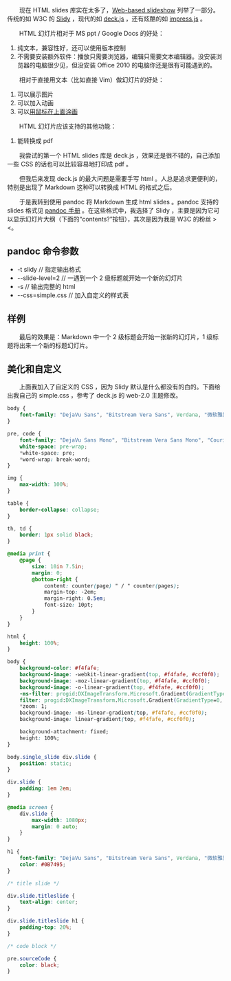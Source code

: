 　　现在 HTML slides 库实在太多了，[Web-based slideshow](https://en.wikipedia.org/wiki/Web-based_slideshow) 列举了一部分。传统的如 W3C 的 [Slidy](https://www.w3.org/Talks/Tools/Slidy2/) ，现代的如 [deck.js](http://imakewebthings.com/deck.js/) ，还有炫酷的如 [impress.js](https://impress.github.io/impress.js/) 。

　　HTML 幻灯片相对于 MS ppt / Google Docs 的好处：

1. 纯文本，兼容性好，还可以使用版本控制
2. 不需要安装额外软件：播放只需要浏览器，编辑只需要文本编辑器。没安装浏览器的电脑很少见，但没安装 Office 2010 的电脑你还是很有可能遇到的。

　　相对于直接用文本（比如直接 Vim）做幻灯片的好处：

1. 可以展示图片
2. 可以加入动画
3. 可以[用鼠标在上面涂画](../html-presentation-annotate/)

　　HTML 幻灯片应该支持的其他功能：

1. 能转换成 pdf

　　我尝试的第一个 HTML slides 库是 deck.js ，效果还是很不错的，自己添加一些 CSS 的话也可以比较容易地打印成 pdf 。

　　但我后来发现 deck.js 的最大问题是需要手写 html 。人总是追求更便利的，特别是出现了 Markdown 这种可以转换成 HTML 的格式之后。

　　于是我转到使用 pandoc 将 Markdown 生成 html slides 。pandoc 支持的 slides 格式见 [pandoc 手册](https://pandoc.org/README.html) 。在这些格式中，我选择了 Slidy ，主要是因为它可以显示幻灯片大纲（下面的“contents?”按钮），其次是因为我是 W3C 的粉丝 > <。

## pandoc 命令参数

* -t slidy // 指定输出格式
* --slide-level=2 // 一遇到一个 2 级标题就开始一个新的幻灯片
* -s // 输出完整的 html
* --css=simple.css // 加入自定义的样式表

## 样例

　　最后的效果是：Markdown 中一个 2 级标题会开始一张新的幻灯片，1 级标题将出来一个新的标题幻灯片。

## 美化和自定义

　　上面我加入了自定义的 CSS ，因为 Slidy 默认是什么都没有的白的。下面给出我自己的 simple.css ，参考了 deck.js 的 web-2.0 主题修改。

```css
body {
	font-family: "DejaVu Sans", "Bitstream Vera Sans", Verdana, "微软雅黑", "WenQuanYi Zen Hei", sans-serif;
}

pre, code {
	font-family: "DejaVu Sans Mono", "Bitstream Vera Sans Mono", "Courier New", "AR PL New Sung Mono", monospace;
	white-space: pre-wrap;
	*white-space: pre;
	*word-wrap: break-word;
}

img {
	max-width: 100%;
}

table {
	border-collapse: collapse;
}

th, td {
	border: 1px solid black;
}

@media print {
	@page {
		size: 10in 7.5in;
		margin: 0;
		@bottom-right {
			content: counter(page) " / " counter(pages);
			margin-top: -2em;
			margin-right: 0.5em;
			font-size: 10pt;
		}
	}
}

html {
	height: 100%;
}

body {
	background-color: #f4fafe;
	background-image: -webkit-linear-gradient(top, #f4fafe, #ccf0f0);
	background-image: -moz-linear-gradient(top, #f4fafe, #ccf0f0);
	background-image: -o-linear-gradient(top, #f4fafe, #ccf0f0);
	-ms-filter: progid:DXImageTransform.Microsoft.Gradient(GradientType=0, StartColorStr='#f4fafe', EndColorStr='#ccf0f0');
	filter: progid:DXImageTransform.Microsoft.Gradient(GradientType=0, StartColorStr='#f4fafe', EndColorStr='#ccf0f0');
	*zoom: 1;
	background-image: -ms-linear-gradient(top, #f4fafe, #ccf0f0);
	background-image: linear-gradient(top, #f4fafe, #ccf0f0);

	background-attachment: fixed;
	height: 100%;
}

body.single_slide div.slide {
	position: static;
}

div.slide {
	padding: 1em 2em;
}

@media screen {
	div.slide {
		max-width: 1080px;
		margin: 0 auto;
	}
}

h1 {
	font-family: "DejaVu Sans", "Bitstream Vera Sans", Verdana, "微软雅黑", "WenQuanYi Zen Hei", sans-serif;
	color: #0B7495;
}

/* title slide */

div.slide.titleslide {
    text-align: center;
}

div.slide.titleslide h1 {
	padding-top: 20%;
}

/* code block */

pre.sourceCode {
	color: black;
}
```
